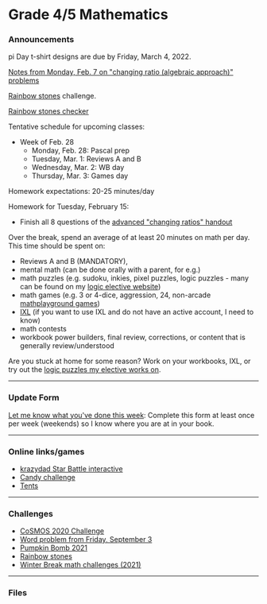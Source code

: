 # Grade 4/5 Mathematics

### Announcements

pi Day t-shirt designs are due by Friday, March 4, 2022.

<a href="https://vchan2.github.io/2021gr45/2022-02-08%20Div%202%20lower%20(Changing%20Ratios%20-%20algebraic%20approach).pdf">Notes from Monday, Feb. 7 on "changing ratio (algebraic approach)" problems</a>

<a href="https://vchan2.github.io/Challenges/Rainbow_Stones.pdf">Rainbow stones</a> challenge. 

<a href="https://docs.google.com/spreadsheets/d/14wqepGsFxLAjsrSy6zXiKBE_6OWczlzNFa5q82cPxqg/edit?usp=sharing">Rainbow stones checker</a>

Tentative schedule for upcoming classes:

<!--
* Week of September 6:
    * Tuesday, September 7: Mini-math
    * Wednesday, September 8: WB day
    * Thursday, September 9: Games day (Extreme math)
* Week of September 13:
    * Monday, September 13: Assessment
    * Tuesday, September 14: Assessment
    * Wednesday, September 15: WB day
    * Thursday, September 16: Games day
* Week of September 20:
    * Monday, September 20: Mini-math
    * Tuesday, September 21: Extreme math
    * Wednesday, September 22: WB day
    * Thursday, September 23: Games day
* Week of September 27:
    * Monday, September 27: Mini-math
    * Tuesday, September 28: Work on order of operations and converting fractions to decimals
    * Wednesday, September 29: WB day
    * Thursday, September 30: WB day
* Week of October 4:
    * Monday, October 4: Mini-math (contest)
    * Tuesday, October 5: Work period
    * Wednesday, October 6: WB day
    * Thursday, October 7: Games day
* Week of October 11:
    * Tuesday, October 12: Percentage 
    * Wednesday, October 13: WB day
    * Thursday, October 14: Games day
* Week of October 18:
    * Monday, October 18: Mini-math
    * Tuesday, October 19: Games day
    * Wednesday, October 20: Special activity in theater(?)
    * Thursday, October 21: WB day
* Week of November 1:
    * Monday, November 1: Fair Division
    * Tuesday, November 2: Rainbow Stones puzzle
    * Wednesday, November 3: WB day
    * Thursday, November 4: Pumpkin Bomb wrap-up
* Week of November 15:
    * Monday, November 15: Reviews A and B; Shape algebra with 2 equations
    * Tuesday, November 16: AHSMC
    * Wednesday, November 17: BCC
    * Thursday, November 18: WB/puzzles
* Week of November 22:
    * Monday, November 22: Shape algebra with 2 equations
    * Tuesday, November 23: WB day
    * Wednesday, November 24: WB day
    * Thursday, November 25: games
* Week of November 29:
    * Monday, November 29: Systems of 2 equations (integers and rationals)
    * Tuesday, November 30: Systems of 3 equations
    * Wednesday, December 1: WB day
    * Thursday, December 2: Games
* Week of Dec. 6
    * Monday, Dec. 6: Mini-math (mental math, PAT 6 part A test 2), equations and solutions
    * Tuesday, Dec. 7: Systems of 3 equations (Gaussian elimination)
    * Wednesday, Dec. 8: WB day
    * Thursday, Dec. 9: Games 
* Week of Dec. 13
    * Monday, Dec. 6: Winter Concert rehearsals - no class
    * Tuesday, Dec. 7: Star battle
    * Wednesday, Dec. 8: WB day
    * Thursday, Dec. 9: 3D shape ornaments
* Week of Jan. 4
    * Tuesday, Jan. 4: Reviews A and B, Introduction to transformations
    * Wednesday, Jan. 5: WB day
    * Thursday, Jan. 6: Games day
* Week of Jan. 10
    * Monday, Jan. 10: Mini-math (mental math, PAT 6 part A test 3)
    * Tuesday, Jan. 11: Transformations (translations and reflections)
    * Wednesday, Jan. 12: WB day
    * Thursday, Jan. 13: Games day
* Week of Jan. 17
    * Monday, Jan. 17: House of mirrors
    * Tuesday, Jan. 18: Transformations (reflections of boxes)
    * Wednesday, Jan. 19: WB day
    * Thursday, Jan. 20: Games day
* Week of Jan. 24
    * Monday, Jan. 24: Mini-math (mental math, PAT 6 part A test 4) and transformations (rotations)
    * Tuesday, Jan. 25: Transformations (rotations)
    * Wednesday, Jan. 26: WB day
    * Thursday, Jan. 27: Puzzles day
* Week of Jan. 31
    * Monday, Jan. 31: Mini-math
    * Tuesday, Feb. 1: Changing ratio problems
    * Wednesday, Feb. 2: Games day with Mr. Vlad (if update form is completed)
    * Thursday, Feb. 3: WB day
* Week of Feb. 7
    * Monday, Feb. 7: Changing ratio problems (alegbraic approach) + work period/puzzles
    * Tuesday, Feb. 8: Changing ratio problems (hard version)
    * Wednesday, Feb. 9: WB day
    * Thursday, Feb. 10: Games day
* Week of Feb. 14
    * Monday, Feb. 14: Valentine's Day puzzles
    * Tuesday, Feb. 15: Pascal contest mock
    * Wednesday, Feb. 16: WB day
    * Thursday, Feb. 17: Games day
-->
* Week of Feb. 28
    * Monday, Feb. 28: Pascal prep
    * Tuesday, Mar. 1: Reviews A and B
    * Wednesday, Mar. 2: WB day
    * Thursday, Mar. 3: Games day




<!--
Tentative schedule for upcoming classes:
  * Week of May 24
    * Tuesday, May 25: Workbooks/assessments
    * Wednesday, May 26: Outdoor activity - amphitheatre
    * Thursday, May 27: CESMC
  * Week of May 31
    * Monday, May 31: Mean, median, mode activity
    * Tuesday, June 1: Outdoor activity - pond 
    * Wednesday, June 2: COL - PE
    * Thursday, June 3: Workbooks/assessments
  * Week of June 7
    * Monday, June 7: Data visualization
    * Tuesday, June 8: Data visualization
    * Wednesday, June 9: CHOICE FRIDAY
    * Thursday, June 10: Workbooks/assessments
  * Week of June 14
    * Monday, May 14: Outdoor activity - pond
    * Tuesday, June 15: It's Over 9000 
    * Wednesday, June 16: PIRLS
    * Thursday, June 17: Workbooks/assessments
  * Week of June 21
    * Monday, June 21: Games day
    * Tuesday, June 22: Outdoor activity - courtyard (weather permitting) 
    * Wednesday, June 23: Play Day (PE event)
    * Thursday, June 24: CHOICE FRIDAY
-->


<!--
Schedule for next week:
  * Monday, May 17: Mini-math
  * Tuesday, May 18: 2021 JMC/Gauss
  * Wednesday, May 19: Workbooks
  * Thursday, May 20: Game
Schedule for next week:
  * Monday, May 10: Mini-math
  * Tuesday, May 11: 2021 JMC
  * Wednesday, May 12: Workbooks
  * Thursday, May 13: Game/activity
Schedule for next week:
  * Monday, May 3: Outdoor (field) - dress appropriately. You will not need any materials.
  * Tuesday, May 4: Tessellation judging for first part of class, then workbooks and assessments for remaining part of class.
  * Wednesday, May 5: Outdoor (ampitheatre) - puzzles. You will need pencils and binders.
  * Thursday, May 6: <strike>CESMC</strike> The CESMC is postponed until after we get back to school. Instead, we will be going to the field for some activities.
Schedule for next week:
  * Monday, April 19: Mathbook Monday
  * Tuesday, April 20: Outdoor activity - dress appropriately. You will not need any materials.
  * Wednesday, April 21: CESMC
  * Thursday, April 22: In-class activity
-->

<!--
<a href="https://renertmath.github.io/pi">&pi; day information</a>
-->


Homework expectations: 20-25 minutes/day

Homework for Tuesday, February 15: 
  * Finish all 8 questions of the <a href="https://vchan2.github.io/2021gr45/Changing_ratios_adv_1.pdf">advanced "changing ratios" handout</a>


Over the break, spend an average of at least 20 minutes on math per day. This time should be spent on: 
  * Reviews A and B (MANDATORY),
  * mental math (can be done orally with a parent, for e.g.)
  * math puzzles (e.g. sudoku, inkies, pixel puzzles, logic puzzles - many can be found on my <a href="https://vchan2.github.io/2020logicpuzzles.html">logic elective website</a>)
  * math games (e.g. 3 or 4-dice, aggression, 24, non-arcade <a href="mathplayground.com/">mathplayground games</a>)
  * <a href="https://ca.ixl.com/">IXL</a> (if you want to use IXL and do not have an active account, I need to know)
  * math contests
  * workbook power builders, final review, corrections, or content that is generally review/understood


<!--
Homework for Tuesday, February 8: 
  * Finish the first 11 questions of the <a href="https://vchan2.github.io/2021gr45/changing_ratios_1.pdf">"changing ratios" handout</a>
Homework for Tuesday, February 1: 
  * Finish rotations handout
Homework for Tuesday, January 25: 
  * Finish first reflection handout and at least one of each type of problem (6 total) on the reflection of boxes handout
Homework for Tuesday, January 18: 
  * Finish translation handout
-->


<!--
Homework for Tuesday, December 7: 
  * Finish all 8 questions of the <a href="https://vchan2.github.io/2021gr45/Systems_of_2lin_eqns.pdf">"Systems of (2) linear equations" handout</a>
  * Finish 2 questions of the <a href="https://vchan2.github.io/2021gr45/Systems_of_3lin_eqns.pdf">"Systems of (3) linear equations" handout</a>
Note: fully worked out solutions using both elimination and substitution can be seen in this <a href="https://vchan2.github.io/2021gr45/Systems_of_2lin_eqns_eg.pdf">example</a>.
Homework for Tuesday, November 30: 
  * Finish all questions in Series 2 of the Shape Algebra packet
Homework for Tuesday, November 23: 
  * Finish up to question 15 in Series 1 of the Shape Algebra packet
-->

<!--
Over the break, spend an average of at least 20 minutes on math per day. This time should be spent on: 
  * Reviews A and B (MANDATORY),
  * mental math (can be done orally with a parent, for e.g.)
  * math puzzles (e.g. sudoku, inkies, pixel puzzles, logic puzzles - many can be found on my <a href="https://vchan2.github.io/2020logicpuzzles.html">logic elective website</a>)
  * math games (e.g. 3 or 4-dice, aggression, 24, non-arcade <a href="mathplayground.com/">mathplayground games</a>)
  * <a href="https://ca.ixl.com/">IXL</a> (if you want to use IXL and do not have an active account, I need to know)
  * math contests
  * workbook power builders, final review, corrections, or content that is generally review/understood
  * <a href="https://vchan2.github.io/Challenges/Rainbow_Stones.pdf">Rainbow stones</a> challenge (<a href="https://docs.google.com/spreadsheets/d/14wqepGsFxLAjsrSy6zXiKBE_6OWczlzNFa5q82cPxqg/edit?usp=sharing">Updated Rainbow stones checker</a>)
-->

<!--
Homework for Monday, October 25: 
  * Submit your estimates for the <a href="https://renertmath.github.io/RenertMath-PumpkinBomb2021/">Pumpkin Bomb 2021</a> activity
Homework for Friday, September 3:
  * Read and sign the course outline with your parents.
  * Complete the Introduction Questionnaire. This should take you about 15-25 minutes.
Homework for Tuesday, September 7:
  * Finish as much of the <a href="https://vchan2.github.io/Activities/0-100%20digit%20puzzle%20template.pdf">3 dice sheet</a> as you can (0 to 100 using 1, 4, 9)
  * (optional) <a href="https://vchan2.github.io/2021gr45/Word_problem_2021-09-03.pdf"> Word problem </a> 
Homework for Wednesday, September 29:
  * Finish order of operations/converting fractions to decimals booklet
-->


<!--
Over the break, spend at least 20 minutes on math per day. This time should be spent on: 
  * Reviews A and B,
  * <a href="https://vchan2.github.io/Challenges/2021-04-01_digit_puzzle.pdf"> 2021-04-01 challenge </a> (optional)
  * mental math (can be done orally with a parent, for e.g.)
  * math puzzles (e.g. sudoku, inkies, pixel puzzles, logic puzzles - many can be found on my <a href="https://vchan2.github.io/2020logicpuzzles.html">logic elective website</a>)
  * math games (e.g. 3 or 4-dice, aggression, 24, non-arcade <a href="mathplayground.com/">mathplayground games</a>)
  * <a href="https://ca.ixl.com/">IXL</a> (if you want to use IXL and do not have an active account, I need to know)
  * math contests - the Junior Math Contest is coming up, you can find past problems for practice <a href="https://science.ucalgary.ca/mathematics-statistics/engagement/educational-outreach/junior-math-contest/archive"> here</a>
  * workbook power builders, final review, corrections, or content that is generally review/understood
-->

<!--
Over the break, spend at least 20 minutes on math per day. This time should be spent on: 
  * Reviews A and B,
  * mental math (can be done orally with a parent, for e.g.)
  * math puzzles (e.g. sudoku, inkies, pixel puzzles, logic puzzles - many can be found on my <a href="https://vchan2.github.io/2020logicpuzzles.html">logic elective website</a>)
  * math games (e.g. 3 or 4-dice, aggression, 24, non-arcade <a href="mathplayground.com/">mathplayground games</a>)
  * <a href="https://ca.ixl.com/">IXL</a> (if you want to use IXL and do not have an active account, I need to know)
  * math contests
  * workbook power builders, final review, corrections, or content that is generally review/understood
  * <a href="https://vchan2.github.io/Challenges/Cupid's_quiver.pdf">Cupid's quiver challenge</a>
-->


<!--
Optional work for next week: create your own <a href="https://solveme.edc.org/mobiles/">mobile balance puzzles</a>.
Specific homework for Thursday, Feb. 4:
  * Write down your mathemagic trick in clearly defined steps as you would explain to an audience, and include a proof using algebra to show why your trick works.
Specific homework for Monday, Jan. 25:
  * Finish questions 1)a), 2)a), 3)a), and 4)a) from the <a href="https://vchan2.github.io/algebra/Algebra.pdf">"Misc. algebra problems" handout</a>. You must show all of your work, neatly and clearly. You may use a calculator.
Specific homework for Thursday, Jan. 14:
  * Finish the table from the <a href="https://vchan2.github.io/Activities/Packing-Pasta-handout.pdf">pasta packing activity</a>.
Specific homework for Monday, Jan. 4:
  * Complete Reviews A (no calculator) and B (calculator allowed). Your parents have the links. 
Over the break, try to spend an average of 20 minutes on math per day. This time should be spent on: 
  * Reviews A and B,
  * mental math (can be done orally with a parent, for e.g.)
  * math puzzles (e.g. sudoku, inkies, pixel puzzles, logic puzzles - some can be found on my <a href="https://vchan2.github.io/2020logicpuzzles.html">logic elective website</a>)
  * math games (e.g. 3 or 4-dice, aggression, 24, non-arcade <a href="mathplayground.com/">mathplayground games</a>)
  * <a href="https://ca.ixl.com/">IXL</a> (if you want to use IXL and do not have an active account, I need to know)
  * math contests
  * workbook power builders, final review, corrections, or content that is generally review/understood
  * the <a href="https://vchan2.github.io/Challenges/2020-21Winter_Break.pdf">Winter Break math challenges</a>
Over the break, spend at least 20 minutes on math per day. This time should be spent on: 
  * Reviews A and B,
  * mental math (can be done orally with a parent, for e.g.)
  * math puzzles (e.g. sudoku, inkies, pixel puzzles, logic puzzles - some can be found on my <a href="https://vchan2.github.io/2020logicpuzzles.html">logic elective website</a>)
  * math games (e.g. 3 or 4-dice, aggression, 24, non-arcade <a href="mathplayground.com/">mathplayground games</a>)
  * <a href="https://ca.ixl.com/">IXL</a> (if your child wishes to use IXL and does not have an active account, I need to know)
  * math contests - the BCC is coming up, you can find past problems for practice <a href="https://www.cemc.uwaterloo.ca/contests/past_contests.html#bcc"> here</a>
  * workbook power builders, final review, corrections, or content that is generally review/understood
-->


Are you stuck at home for some reason? Work on your workbooks, IXL, or try out the <a href="https://vchan2.github.io/2020logicpuzzles.html">logic puzzles my elective works on</a>.


<!--
Specific homework for Monday, June 21:
  * Fill out the End of Year feedback form (link available on Schoology)
Specific homework for Tuesday, June 8:
  * Make a copy of the <a href="https://docs.google.com/spreadsheets/d/1sd3U_BpCH6cc2I2BII17FAu8l3euVEq39oqJjDm8eLA/edit?usp=sharing">Pokemon data</a> (click on "File", then "Make a copy")
  * Play around with the graphs you can make using this data (click on "Insert", then "Chart"). You should have at least 2 different graphs/charts, but feel free to explore as many as you would like. Note: you should be using the data from the first tab, "Simplified_data", unless you would like to explore more variables and work with the data from the second tab, "Raw_data".
Specific homework for Thursday, June 3:
  * Fill out <a href="https://forms.gle/wNsXz2XbZ79ec1Gh8">this form</a> to submit your answers for the distance estimation.
Specific homework for Tuesday, May 4:
  * Create a tessellation, either digitally or on paper, using translations, reflections, or rotations. Feel free to add design embellishments, similar to the Escher tessellations we looked at in class. We will have a competition in-class to find the most interesting design! (For the tessellation project, you don't need more than 3x3 = 9 tiles in your tessellation, just to show how the tessellation works. In more complex tessellations, it turns out 9 might not be enough, but for the types of tessellations we did, it will be. Some people are experiencing difficulty with geogebra running too slowly when you have too many objects.)
Specific homework for Tuesday, April 27:
  * Practice making a single PDF of your "solutions" and uploading using the google form
Specific homework for Monday, April 26:
  * Play around with your translation tessellation. You may want to create a tessellation on paper based on your digital model.
Specific homework for Tuesday, March 23:
  * Complete, to the best of your ability, the 2019 JMC that was handed out in class. 
Specific homework for Tuesday, December 15:
  * Finish questions 9 and 10 on the <a href="https://vchan2.github.io/2020gr4/changing_ratios_01.pdf">"Changing Ratios"</a> handout.
Specific homework for Thursday, December 10:
  * Finish questions 6 and 7 on the <a href="https://vchan2.github.io/2020gr4/changing_ratios_01.pdf">"Changing Ratios"</a> handout.
Specific homework for Wednesday, December 9:
  * Finish questions 4 and 5 on the <a href="https://vchan2.github.io/2020gr4/changing_ratios_01.pdf">"Changing Ratios"</a> handout.
Specific homework for Monday, November 16: 
  * Finish Reviews A and B (get the link from your parents). You may test the system <a href="https://forms.gle/VezpduniDmU74iwb8"> here</a>.
Specific homework for Tuesday, October 13:
  * Finish the shape algebra series 0 and 1.
Specific homework for Monday, September 21:
  * Finish your worksheets (counts towards your daily math)
Specific homework for Thursday, September 3, 2020:
  * Join the Schoology course.
  * Fill out the <a href="https://forms.gle/7Cr4h1FoWTxSz2TD8">update form</a>.
  * Sign the course outline, have your parents sign it, and bring it to class.
  * Finish your "biography sheet" with the 4 questions.
  * Have an answer to the question: "What is the purpose of learning math?"
-->

---

### Update Form

<a href="https://forms.gle/YwzRwr7rxpzrKUP59"> Let me know what you've done this week</a>: Complete this form at least once per week (weekends) so I know where you are at in your book. 


<!--
You can see below if your entry has been recorded (it can take several minutes for the spreadsheet to update). Only record new information since your last update.
<p align="center">
<iframe src="https://docs.google.com/spreadsheets/d/e/2PACX-1vRKyjFED2oGNFD4i9CIM8U-lV3gmKU87IDq_tS0SBiLS3ySz7vH8cmXuCaIQPwvNMvZe8LxS6t5Hm9z/pubhtml?gid=37727654&amp;single=true&amp;widget=true&amp;headers=false" width="60%" height = "400"></iframe>
</p>
-->

---

### Online links/games

* <a href="https://krazydad.com/play/starbattle/">krazydad Star Battle interactive</a>
* <a href="https://www.mathplayground.com/candy_challenge_game.html">Candy challenge</a>
* <a href="https://www.puzzle-tents.com/">Tents</a>


<!--
* <a href="https://snap.berkeley.edu/snap/snap.html#present:Username=psafa&ProjectName=Numbers%20Game"> Measurement/estimation game </a>
* <a href="https://www.mathplayground.com/"> Math Playground </a> (In particular, <a href="https://www.mathplayground.com/index_prealgebra.html"> prealgebra games</a>)
* <a href="https://www.mathplayground.com/ASB_Index.html"> Math playground multiplayer games </a> - Compete against other players in a variety of games.
* <a href="https://www.playok.com/en/hex/#100"> Hex online </a> - Play against other people
* <a href="https://solveme.edc.org/mobiles/"> Mobile balance puzzles </a>
   * <a href="https://solveme.edc.org/mobiles/?mobiles=200662"> Dr. Vince's puzzle #1 </a> (Moderate)
   * <a href="https://solveme.edc.org/mobiles/?mobiles=201443"> Dr. Vince's puzzle #2 </a> (Hard)
   * <a href="https://solveme.edc.org/mobiles/?mobiles=201442"> Dr. Vince's puzzle #3 </a> (Ultra hard)
* <a href="http://www.euclidthegame.com/Tutorial/"> Euclid the game </a>
* <a href="https://www.geogebra.org/classic?lang=en"> Geogebra (classic) </a>
-->

---

### Challenges

* <a href="https://renertmath.github.io/RenertMath-CelebrateMath/">CoSMOS 2020 Challenge</a> 
* <a href="https://vchan2.github.io/2021gr45/Word_problem_2021-09-03.pdf">Word problem from Friday, September 3</a> 
* <a href="https://renertmath.github.io/RenertMath-PumpkinBomb2021/">Pumpkin Bomb 2021</a>
* <a href="https://vchan2.github.io/Challenges/Rainbow_Stones.pdf">Rainbow stones</a>
* <a href="https://vchan2.github.io/Challenges/2021-22Winter_Break.pdf"> Winter Break math challenges (2021) </a>

<!--
* <a href="https://vchan2.github.io/Challenges/Rainbow_Stones.pdf"> Rainbow stones </a>
* <a href="https://vchan2.github.io/Challenges/Boomerang_fractions.pdf"> Boomerang fractions </a>
* <a href="https://vchan2.github.io/Challenges/Fruit_puzzle.pdf"> Fruit algebra puzzle - over 95% of people cannot solve this! </a>
* <a href="https://vchan2.github.io/Challenges/2020-21Winter_Break.pdf"> Winter Break math challenges </a> (<a href="https://vchan2.github.io/Challenges/2020-21Winter_Break_winners.pdf">Results</a>)
* <a href="https://vchan2.github.io/Challenges/Cupid's_quiver.pdf"> Cupid's quiver </a>
* <a href="https://vchan2.github.io/Challenges/pi_digit_puzzle2021basic.pdf"> &pi; day 2021 challenge (basic version) </a>
* <a href="https://vchan2.github.io/Challenges/pi_digit_puzzle2021.pdf"> &pi; day 2021 challenge (advanced version) </a>
* <a href="https://vchan2.github.io/Challenges/2021-04-01_digit_puzzle.pdf"> 2021-04-01 challenge </a>
-->

---

### Files

<!--
* <a href="https://vchan2.github.io/2020gr4/Math%20Gr4%20Course%20Outline%202020-2021%20online.pdf"> Course outline </a>
* <a href="https://vchan2.github.io/2020gr4/Mini-math_Gr4.pdf"> Mini-math </a> (<a href="https://vchan2.github.io/2020gr4/Mini-math_Gr4_sol.pdf">Solutions</a>)
-->
